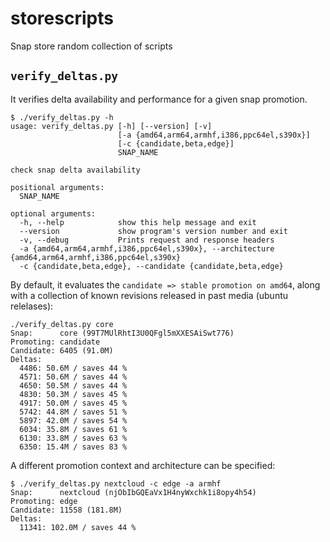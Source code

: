 # storescripts

Snap store random collection of scripts


## `verify_deltas.py`

It verifies delta availability and performance for a given snap promotion.

```
$ ./verify_deltas.py -h
usage: verify_deltas.py [-h] [--version] [-v]
                        [-a {amd64,arm64,armhf,i386,ppc64el,s390x}]
                        [-c {candidate,beta,edge}]
                        SNAP_NAME

check snap delta availability

positional arguments:
  SNAP_NAME

optional arguments:
  -h, --help            show this help message and exit
  --version             show program's version number and exit
  -v, --debug           Prints request and response headers
  -a {amd64,arm64,armhf,i386,ppc64el,s390x}, --architecture {amd64,arm64,armhf,i386,ppc64el,s390x}
  -c {candidate,beta,edge}, --candidate {candidate,beta,edge}
```

By default, it evaluates the `candidate => stable promotion on amd64`, along with a collection of
known revisions released in past media (ubuntu relelases):

```
./verify_deltas.py core
Snap:      core (99T7MUlRhtI3U0QFgl5mXXESAiSwt776)
Promoting: candidate
Candidate: 6405 (91.0M)
Deltas:
  4486: 50.6M / saves 44 %
  4571: 50.6M / saves 44 %
  4650: 50.5M / saves 44 %
  4830: 50.3M / saves 45 %
  4917: 50.0M / saves 45 %
  5742: 44.8M / saves 51 %
  5897: 42.0M / saves 54 %
  6034: 35.8M / saves 61 %
  6130: 33.8M / saves 63 %
  6350: 15.4M / saves 83 %
```

A different promotion context and architecture can be specified:

```
$ ./verify_deltas.py nextcloud -c edge -a armhf
Snap:      nextcloud (njObIbGQEaVx1H4nyWxchk1i8opy4h54)
Promoting: edge
Candidate: 11558 (181.8M)
Deltas:
  11341: 102.0M / saves 44 %
```
